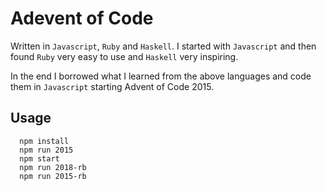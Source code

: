 # Adevent of Code 

Written in `Javascript`, `Ruby` and `Haskell`. I started with `Javascript` and then found `Ruby` very easy to use and `Haskell` very inspiring. 

In the end I borrowed what I learned from the above languages and code them in `Javascript` starting Advent of Code 2015.

## Usage 

```
  npm install
  npm run 2015
  npm start
  npm run 2018-rb
  npm run 2015-rb
```
